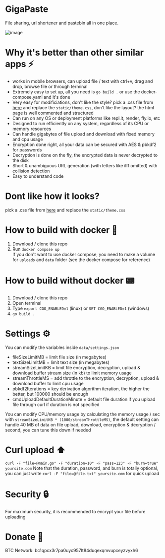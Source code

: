 # GigaPaste
File sharing, url shortener and pastebin all in one place.

![image](https://github.com/user-attachments/assets/d75999e5-736a-4ef4-80e8-c9a77079ed45)

# Why it's better than other similar apps :zap:
- works in mobile browsers, can upload file / text with ctrl+v, drag and drop, browse file or through terminal
- Extremely easy to set up, all you need is `go build .` or use the docker-compose.yaml and it's done
- Very easy for modificiations, don't like the style? pick a .css file from [here](https://github.com/dbohdan/classless-css) and replace the `static/theme.css`, don't like the layout? the html page is well commented and structured
- Can run on any OS or deployment platforms like repl.it, render, fly.io, etc
- Designed to run efficiently on any system, regardless of its CPU or memory resources
- Can handle gigabytes of file upload and download with fixed memory and cpu usage
- Encryption done right, all your data can be secured with AES & pbkdf2 for passwords
- Decryption is done on the fly, the encrypted data is never decrypted to the disk
- Short & unambiguous URL generation (with letters like ilI1 omitted) with collision detection
- Easy to understand code

# Dont like how it looks?
pick a .css file from [here](https://github.com/dbohdan/classless-css) and replace the `static/theme.css`

# How to build with docker :whale2:
1. Download / clone this repo
2. Run `docker compose up`  
If you don't want to use docker compose, you need to make a volume for `uploads` and `data` folder (see the docker compose for reference)

# How to build without docker 📟
1. Download / clone this repo
2. Open terminal
3. Type `export CGO_ENABLED=1` (linux) or `SET CGO_ENABLED=1` (windows)
4. `go build .`

# Settings ⚙️
You can modify the variables inside `data/settings.json`
- fileSizeLimitMB = limit file size (in megabytes)
- textSizeLimitMB = limit text size (in megabytes)
- streamSizeLimitKB = limit file encryption, decryption, upload & download buffer stream size (in kb) to limit memory usage
- streamThrottleMS = add throttle to the encryption, decryption, upload & download buffer to limit cpu usage
- pbkdf2Iterations = key derivation algorithm iteration, the higher the better, but 100000 should be enough
- cmdUploadDefaultDurationMinute = default file duration if you upload file through curl if duration is not specified

You can modify CPU/memory usage by calculating the memory usage / sec with `streamSizeLimitKB * (1000/streamThrottleMS)`, the default setting can handle 40 MB of data on file upload, download, encryption & decryption / second, you can tune this down if needed

# Curl upload ⬆️
`curl -F "file=@main.go" -F "duration=10" -F "pass=123" -F "burn=true" yoursite.com`
Note that the duration, password, and burn is totally optional, you can just write `curl -F "file=@file.txt" yoursite.com` for quick upload

# Security 🔒
For maximum security, it is recommended to encrypt your file before uploading

# Donate 🤝
BTC Network: bc1qpcx3r7pa0uyc957lt84duqexqmvupceyzvyxh6
